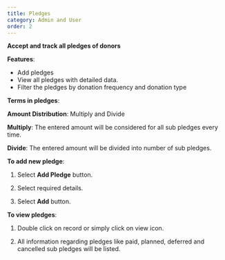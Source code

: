```yaml
---
title: Pledges
category: Admin and User
order: 2
---
```


 **Accept and track all pledges of donors** 
 
 **Features**: 

 * Add pledges 
 * View all pledges with detailed data. 
 * Filter the pledges by donation frequency and donation type 

 **Terms in pledges**: 

 **Amount Distribution**: Multiply and Divide 

 **Multiply**: The entered amount will be considered for all sub pledges every time. 

 **Divide**: The entered amount will be divided into number of sub pledges. 


 **To add new pledge**: 

 1. Select **Add Pledge** button. 

 2. Select required details. 

 3. Select **Add** button. 

 **To view pledges**: 

 1. Double click on record or simply click on view icon. 

 2. All information regarding pledges like paid, planned, deferred and cancelled sub pledges will be listed. 